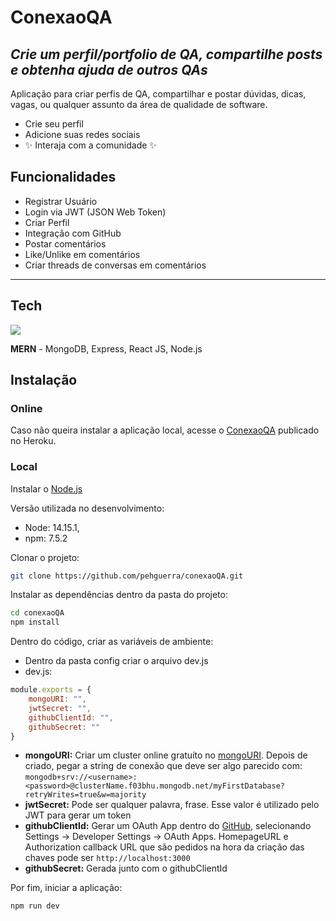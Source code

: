 # ConexaoQA
## _Crie um perfil/portfolio de QA, compartilhe posts e obtenha ajuda de outros QAs_

Aplicação para criar perfis de QA, compartilhar e postar dúvidas, dicas, vagas, ou qualquer assunto da área de qualidade de software.

- Crie seu perfil
- Adicione suas redes sociais
- ✨ Interaja com a comunidade ✨

## Funcionalidades

- Registrar Usuário
- Login via JWT (JSON Web Token)
- Criar Perfil
- Integração com GitHub
- Postar comentários
- Like/Unlike em comentários
- Criar threads de conversas em comentários

___
## Tech

![](https://i.ibb.co/ry8sGD3/mern.png)

**MERN** - MongoDB, Express, React JS, Node.js

## Instalação

### Online
Caso não queira instalar a aplicação local, acesse o [ConexaoQA](https://conexaoqa.herokuapp.com/) publicado no Heroku.

### Local

Instalar o [Node.js](https://nodejs.org/en/download/)

Versão utilizada no desenvolvimento:
- Node: 14.15.1,
- npm: 7.5.2

Clonar o projeto:

```sh
git clone https://github.com/pehguerra/conexaoQA.git
```

Instalar as dependências dentro da pasta do projeto:

```sh
cd conexaoQA
npm install
```

Dentro do código, criar as variáveis de ambiente:
- Dentro da pasta config criar o arquivo dev.js
- dev.js:

```javascript
module.exports = {
    mongoURI: "",
    jwtSecret: "",
    githubClientId: "",
    githubSecret: ""
}
```
- **mongoURI:** Criar um cluster online gratuíto no [mongoURI](https://www.mongodb.com/cloud/atlas). Depois de criado, pegar a string de conexão que deve ser algo parecido com:
`mongodb+srv://<username>:<password>@clusterName.f03bhu.mongodb.net/myFirstDatabase?retryWrites=true&w=majority`
- **jwtSecret:** Pode ser qualquer palavra, frase. Esse valor é utilizado pelo JWT para gerar um token
- **githubClientId:** Gerar um OAuth App dentro do [GitHub](http://github.com/), selecionando Settings -> Developer Settings -> OAuth Apps. HomepageURL e Authorization callback URL que são pedidos na hora da criação das chaves pode ser `http://localhost:3000`
- **githubSecret:** Gerada junto com o githubClientId

Por fim, iniciar a aplicação:
```sh
npm run dev
```

